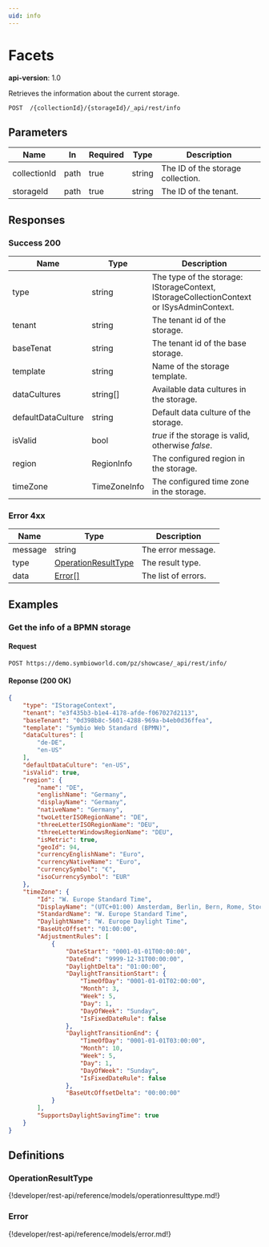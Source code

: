 ```yaml
---
uid: info
---
```

# Facets

**api-version**: 1.0

Retrieves the information about the current storage.

```
POST  /{collectionId}/{storageId}/_api/rest/info
```

## Parameters

| Name | In | Required | Type | Description |
|---|---|---|---|---|
| collectionId | path | true | string | The ID of the storage collection. |
| storageId | path | true | string | The ID of the tenant. |

## Responses

### Success 200

| Name | Type | Description |
|---|---|---|
| type | string | The type of the storage: IStorageContext, IStorageCollectionContext or ISysAdminContext. |
| tenant | string | The tenant id of the storage. |
| baseTenat | string | The tenant id of the base storage. |
| template | string | Name of the storage template. |
| dataCultures | string[] | Available data cultures in the storage. |
| defaultDataCulture | string | Default data culture of the storage. |
| isValid | bool | *true* if the storage is valid, otherwise *false*. |
| region | RegionInfo | The configured region in the storage. |
| timeZone | TimeZoneInfo | The configured time zone in the storage. |

### Error 4xx

| Name | Type | Description |
|---|---|---|
| message | string | The error message. |
| type | [OperationResultType](#operationresulttype) | The result type. |
| data | [Error[]](#error) | The list of errors. |

## Examples

### Get the info of a BPMN storage

#### Request
```
POST https://demo.symbioworld.com/pz/showcase/_api/rest/info/
```

#### Reponse (200 OK)
```json
{
    "type": "IStorageContext",
    "tenant": "e3f435b3-b1e4-4178-afde-f067027d2113",
    "baseTenant": "0d398b8c-5601-4288-969a-b4eb0d36ffea",
    "template": "Symbio Web Standard (BPMN)",
    "dataCultures": [
        "de-DE",
        "en-US"
    ],
    "defaultDataCulture": "en-US",
    "isValid": true,
    "region": {
        "name": "DE",
        "englishName": "Germany",
        "displayName": "Germany",
        "nativeName": "Germany",
        "twoLetterISORegionName": "DE",
        "threeLetterISORegionName": "DEU",
        "threeLetterWindowsRegionName": "DEU",
        "isMetric": true,
        "geoId": 94,
        "currencyEnglishName": "Euro",
        "currencyNativeName": "Euro",
        "currencySymbol": "€",
        "isoCurrencySymbol": "EUR"
    },
    "timeZone": {
        "Id": "W. Europe Standard Time",
        "DisplayName": "(UTC+01:00) Amsterdam, Berlin, Bern, Rome, Stockholm, Vienna",
        "StandardName": "W. Europe Standard Time",
        "DaylightName": "W. Europe Daylight Time",
        "BaseUtcOffset": "01:00:00",
        "AdjustmentRules": [
            {
                "DateStart": "0001-01-01T00:00:00",
                "DateEnd": "9999-12-31T00:00:00",
                "DaylightDelta": "01:00:00",
                "DaylightTransitionStart": {
                    "TimeOfDay": "0001-01-01T02:00:00",
                    "Month": 3,
                    "Week": 5,
                    "Day": 1,
                    "DayOfWeek": "Sunday",
                    "IsFixedDateRule": false
                },
                "DaylightTransitionEnd": {
                    "TimeOfDay": "0001-01-01T03:00:00",
                    "Month": 10,
                    "Week": 5,
                    "Day": 1,
                    "DayOfWeek": "Sunday",
                    "IsFixedDateRule": false
                },
                "BaseUtcOffsetDelta": "00:00:00"
            }
        ],
        "SupportsDaylightSavingTime": true
    }
}
```

## Definitions

### OperationResultType
{!developer/rest-api/reference/models/operationresulttype.md!}

### Error
{!developer/rest-api/reference/models/error.md!}
